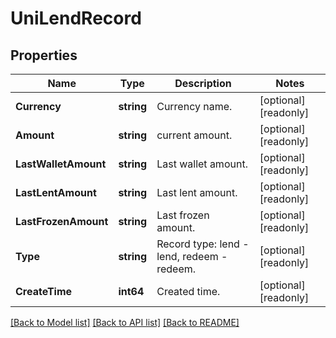 # UniLendRecord

## Properties

Name | Type | Description | Notes
------------ | ------------- | ------------- | -------------
**Currency** | **string** | Currency name. | [optional] [readonly] 
**Amount** | **string** | current amount. | [optional] [readonly] 
**LastWalletAmount** | **string** | Last wallet amount. | [optional] [readonly] 
**LastLentAmount** | **string** | Last lent amount. | [optional] [readonly] 
**LastFrozenAmount** | **string** | Last frozen amount. | [optional] [readonly] 
**Type** | **string** | Record type: lend - lend, redeem - redeem. | [optional] [readonly] 
**CreateTime** | **int64** | Created time. | [optional] [readonly] 

[[Back to Model list]](../README.md#documentation-for-models) [[Back to API list]](../README.md#documentation-for-api-endpoints) [[Back to README]](../README.md)


